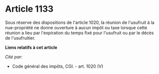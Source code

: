 # Article 1133

Sous réserve des dispositions de l'article 1020, la réunion de l'usufruit à la nue-propriété ne donne ouverture à aucun impôt
ou taxe lorsque cette réunion a lieu par l'expiration du temps fixé pour l'usufruit ou par le décès de l'usufruitier.

**Liens relatifs à cet article**

_Cité par_:

  - Code général des impôts, CGI. - art. 1020 (V)
